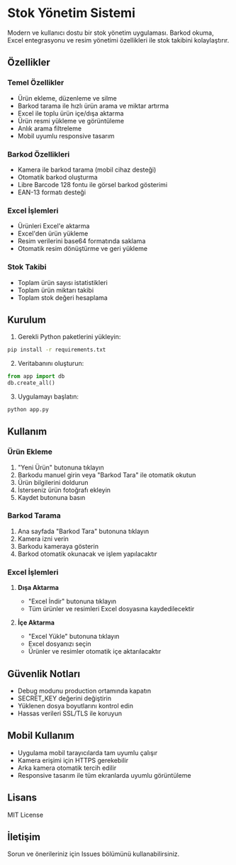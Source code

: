 # Stok Yönetim Sistemi

Modern ve kullanıcı dostu bir stok yönetim uygulaması. Barkod okuma, Excel entegrasyonu ve resim yönetimi özellikleri ile stok takibini kolaylaştırır.

## Özellikler

### Temel Özellikler
- Ürün ekleme, düzenleme ve silme
- Barkod tarama ile hızlı ürün arama ve miktar artırma
- Excel ile toplu ürün içe/dışa aktarma
- Ürün resmi yükleme ve görüntüleme
- Anlık arama filtreleme
- Mobil uyumlu responsive tasarım

### Barkod Özellikleri
- Kamera ile barkod tarama (mobil cihaz desteği)
- Otomatik barkod oluşturma
- Libre Barcode 128 fontu ile görsel barkod gösterimi
- EAN-13 formatı desteği

### Excel İşlemleri
- Ürünleri Excel'e aktarma
- Excel'den ürün yükleme
- Resim verilerini base64 formatında saklama
- Otomatik resim dönüştürme ve geri yükleme

### Stok Takibi
- Toplam ürün sayısı istatistikleri
- Toplam ürün miktarı takibi
- Toplam stok değeri hesaplama

## Kurulum

1. Gerekli Python paketlerini yükleyin:
```bash
pip install -r requirements.txt
```

2. Veritabanını oluşturun:
```python
from app import db
db.create_all()
```

3. Uygulamayı başlatın:
```bash
python app.py
```

## Kullanım

### Ürün Ekleme
1. "Yeni Ürün" butonuna tıklayın
2. Barkodu manuel girin veya "Barkod Tara" ile otomatik okutun
3. Ürün bilgilerini doldurun
4. İsterseniz ürün fotoğrafı ekleyin
5. Kaydet butonuna basın

### Barkod Tarama
1. Ana sayfada "Barkod Tara" butonuna tıklayın
2. Kamera izni verin
3. Barkodu kameraya gösterin
4. Barkod otomatik okunacak ve işlem yapılacaktır

### Excel İşlemleri
1. **Dışa Aktarma**
   - "Excel İndir" butonuna tıklayın
   - Tüm ürünler ve resimleri Excel dosyasına kaydedilecektir

2. **İçe Aktarma**
   - "Excel Yükle" butonuna tıklayın
   - Excel dosyanızı seçin
   - Ürünler ve resimler otomatik içe aktarılacaktır

## Güvenlik Notları
- Debug modunu production ortamında kapatın
- SECRET_KEY değerini değiştirin
- Yüklenen dosya boyutlarını kontrol edin
- Hassas verileri SSL/TLS ile koruyun

## Mobil Kullanım
- Uygulama mobil tarayıcılarda tam uyumlu çalışır
- Kamera erişimi için HTTPS gerekebilir
- Arka kamera otomatik tercih edilir
- Responsive tasarım ile tüm ekranlarda uyumlu görüntüleme

## Lisans
MIT License

## İletişim
Sorun ve önerileriniz için Issues bölümünü kullanabilirsiniz. 